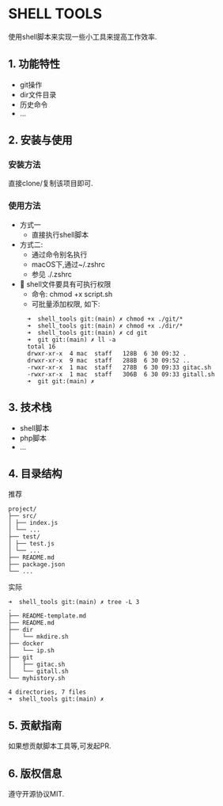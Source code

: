 # SHELL TOOLS
使用shell脚本来实现一些小工具来提高工作效率.

## 1. 功能特性
- git操作
- dir文件目录
- 历史命令
- ...

## 2. 安装与使用

### 安装方法
直接clone/复制该项目即可.

### 使用方法
- 方式一
  - 直接执行shell脚本
- 方式二:
  - 通过命令别名执行
  - macOS下,通过~/.zshrc
  - 参见 ./.zshrc
- 📢 shell文件要具有可执行权限
  - 命令: chmod +x script.sh
  - 可批量添加权限, 如下:
  ```
    ➜  shell_tools git:(main) ✗ chmod +x ./git/*
    ➜  shell_tools git:(main) ✗ chmod +x ./dir/*
    ➜  shell_tools git:(main) ✗ cd git
    ➜  git git:(main) ✗ ll -a
    total 16
    drwxr-xr-x  4 mac  staff   128B  6 30 09:32 .
    drwxr-xr-x  9 mac  staff   288B  6 30 09:52 ..
    -rwxr-xr-x  1 mac  staff   278B  6 30 09:33 gitac.sh
    -rwxr-xr-x  1 mac  staff   306B  6 30 09:33 gitall.sh
    ➜  git git:(main) ✗ 
  ```

## 3. 技术栈
- shell脚本
- php脚本
- ...

## 4. 目录结构
推荐
```
project/
├── src/
│ ├── index.js
│ └── ...
├── test/
│ ├── test.js
│ └── ...
├── README.md
├── package.json
└── ...
```
实际
```
➜  shell_tools git:(main) ✗ tree -L 3
.
├── README-template.md
├── README.md
├── dir
│   └── mkdire.sh
├── docker
│   └── ip.sh
├── git
│   ├── gitac.sh
│   └── gitall.sh
└── myhistory.sh

4 directories, 7 files
➜  shell_tools git:(main) ✗ 
```
## 5. 贡献指南
如果想贡献脚本工具等,可发起PR.

## 6. 版权信息
遵守开源协议MIT.